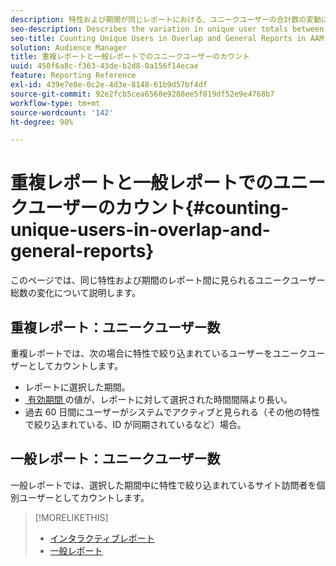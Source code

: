 ```yaml
---
description: 特性および期間が同じレポートにおける、ユニークユーザーの合計数の変動について説明します。
seo-description: Describes the variation in unique user totals between reports for the same trait and time period in Adobe Audience Manager
seo-title: Counting Unique Users in Overlap and General Reports in AAM
solution: Audience Manager
title: 重複レポートと一般レポートでのユニークユーザーのカウント
uuid: 450f6a8c-f363-43de-b2d8-0a156f14ecae
feature: Reporting Reference
exl-id: 439e7e8e-0c2e-4d3e-8148-61b9d57bf4df
source-git-commit: 92e2fcb5cea6560e9288ee5f819df52e9e4768b7
workflow-type: tm+mt
source-wordcount: '142'
ht-degree: 90%

---
```


# 重複レポートと一般レポートでのユニークユーザーのカウント{#counting-unique-users-in-overlap-and-general-reports}

このページでは、同じ特性および期間のレポート間に見られるユニークユーザー総数の変化について説明します。

<!-- 

c_unique_user_counts.xml

 -->

## 重複レポート：ユニークユーザー数

重複レポートでは、次の場合に特性で絞り込まれているユーザーをユニークユーザーとしてカウントします。

* レポートに選択した期間。
* [&#x200B; 有効期間 &#x200B;](../features/traits/segment-ttl-explained.md) の値が、レポートに対して選択された時間間隔より長い。
* 過去 60 日間にユーザーがシステムでアクティブと見られる（その他の特性で絞り込まれている、ID が同期されているなど）場合。

## 一般レポート：ユニークユーザー数

一般レポートでは、選択した期間中に特性で絞り込まれているサイト訪問者を個別ユーザーとしてカウントします。

>[!MORELIKETHIS]
>
>* [インタラクティブレポート](../reporting/dynamic-reports/dynamic-reports.md#interactive-and-overlap-reports)
>* [一般レポート](../reporting/general-reports.md#general-reports-overview)
